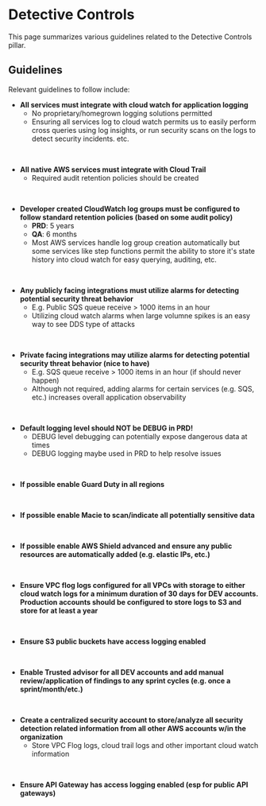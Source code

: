 # Detective Controls
This page summarizes various guidelines related to the Detective Controls pillar.

## Guidelines
Relevant guidelines to follow include:

* **All services must integrate with cloud watch for application logging**
    * No proprietary/homegrown logging solutions permitted
    * Ensuring all services log to cloud watch permits us to easily perform cross queries using log insights, or run security scans on the logs to detect security incidents. etc.

<br/>

* **All native AWS services must integrate with Cloud Trail**
    * Required audit retention policies should be created

<br/>

* **Developer created CloudWatch log groups must be configured to follow standard retention policies (based on some audit policy)**
    * **PRD**: 5 years
    * **QA**: 6 months
    * Most AWS services handle log group creation automatically but some services like step functions permit the ability to store it's state history into cloud watch for easy querying, auditing, etc.

<br/>

* **Any publicly facing integrations must utilize alarms for detecting potential security threat behavior**
    * E.g. Public SQS queue receive > 1000 items in an hour
    * Utilizing cloud watch alarms when large volumne spikes is an easy way to see DDS type of attacks

<br/>

* **Private facing integrations may utilize alarms for detecting potential security threat behavior (nice to have)**
    * E.g. SQS queue receive > 1000 items in an hour (if should never happen)
    * Although not required, adding alarms for certain services (e.g. SQS, etc.) increases overall application observability

<br/>

* **Default logging level should NOT be DEBUG in PRD!**
    * DEBUG level debugging can potentially expose dangerous data at times
    * DEBUG logging maybe used in PRD to help resolve issues
    

<br/>

* **If possible enable Guard Duty in all regions**

<br/>

* **If possible enable Macie to scan/indicate all potentially sensitive data**

<br/>

* **If possible enable AWS Shield advanced and ensure any public resources are automatically added (e.g. elastic IPs, etc.)**

<br/>


* **Ensure VPC flog logs configured for all VPCs with storage to either cloud watch logs for a minimum duration of 30 days for DEV accounts. Production accounts should be configured to store logs to S3 and store for at least a year**

<br/>

* **Ensure S3 public buckets have access logging enabled**

<br/>

* **Enable Trusted advisor for all DEV accounts and add manual review/application of findings to any sprint cycles (e.g. once a sprint/month/etc.)**

<br/>


* **Create a centralized security account to store/analyze all security detection related information from all other AWS accounts w/in the organization**
    * Store VPC Flog logs, cloud trail logs and other important cloud watch information

<br/>

* **Ensure API Gateway has access logging enabled (esp for public API gateways)**

<br/>
